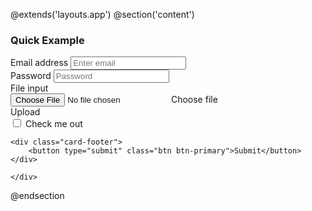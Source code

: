 @extends('layouts.app')
@section('content')
<div class="container">
<div class="row mt-3">
    <div class="col-md-6">
        <div class="card card-primary">
        <div class="card-header">
    <h3 class="card-title">Quick Example</h3>
</div>
<!-- /.card-header -->
<!-- form start -->
<form>
    <div class="card-body">
        <div class="form-group">
            <label for="exampleInputEmail1">Email address</label>
            <input type="email" class="form-control" id="exampleInputEmail1" placeholder="Enter email" />
        </div>
        <div class="form-group">
            <label for="exampleInputPassword1">Password</label>
            <input type="password" class="form-control" id="exampleInputPassword1" placeholder="Password" />
        </div>
        <div class="form-group">
            <label for="exampleInputFile">File input</label>
            <div class="input-group">
                <div class="custom-file">
                    <input type="file" class="custom-file-input" id="exampleInputFile" />
                    <label class="custom-file-label" for="exampleInputFile">Choose file</label>
                </div>
                <div class="input-group-append">
                    <span class="input-group-text">Upload</span>
                </div>
            </div>
        </div>
        <div class="form-check">
            <input type="checkbox" class="form-check-input" id="exampleCheck1" />
            <label class="form-check-label" for="exampleCheck1">Check me out</label>
        </div>
    </div>
    <!-- /.card-body -->

    <div class="card-footer">
        <button type="submit" class="btn btn-primary">Submit</button>
    </div>
</form>
</div>

    </div>
</div>
</div>
@endsection
